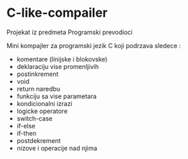 # C-like-compailer

Projekat iz predmeta Programski prevodioci

Mini kompajler za programski jezik C koji podrzava sledece : 
  - komentare (linijske i blokovske)
  - deklaraciju vise promenljivih
  - postinkrement
  - void
  - return naredbu
  - funkciju sa vise parametara
  - kondicionalni izrazi
  - logicke operatore
  - switch-case 
  - if-else
  - if-then
  - postdekrement
  - nizove i operacije nad njima
